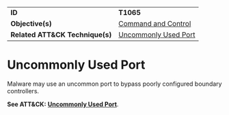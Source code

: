|||
|---------|------------------------|
|**ID**|**T1065**|
|**Objective(s)**|[Command and Control](https://github.com/MBCProject/mbc-markdown/tree/master/command-and-control)|
|**Related ATT&CK Technique(s)**|[Uncommonly Used Port](https://attack.mitre.org/techniques/T1065/)|

Uncommonly Used Port
====================
Malware may use an uncommon port to bypass poorly configured boundary controllers.

**See ATT&CK:** [**Uncommonly Used Port**](https://attack.mitre.org/techniques/T1065/).